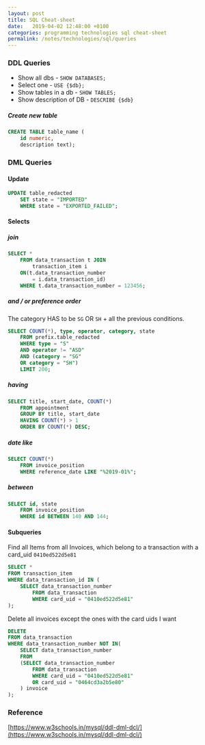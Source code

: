 ```yaml
---
layout: post
title: SQL Cheat-sheet
date:   2019-04-02 12:48:00 +0100
categories: programming technologies sql cheat-sheet
permalink: /notes/technologies/sql/queries
---
```

### DDL Queries
* Show all dbs - `SHOW DATABASES;`
* Select one - `USE {$db};`
* Show tables in a db - `SHOW TABLES;`
* Show description of DB - `DESCRIBE {$db}`

##### Create new table
~~~ sql
CREATE TABLE table_name (
	id numeric,
	description text);
~~~
<!--more-->
### DML Queries
#### Update
~~~ sql
UPDATE table_redacted
	SET state = "IMPORTED"
	WHERE state = "EXPORTED_FAILED";
~~~

#### Selects
##### join
~~~ sql
SELECT *
	FROM data_transaction t JOIN
		transaction_item i
	ON(t.data_transaction_number
		= i.data_transaction_id)
	WHERE t.data_transaction_number = 123456;
~~~
##### and / or preference order
The category HAS to be `SG` OR `SH` + all the previous conditions.
~~~ sql
SELECT COUNT(*), type, operator, category, state
	FROM prefix.table_redacted
	WHERE type = "S"
	AND operator != "ASD"
	AND (category = "SG"
	OR category = "SH")
	LIMIT 200;
~~~

##### having
~~~ sql
SELECT title, start_date, COUNT(*)
	FROM appointment
	GROUP BY title, start_date
	HAVING COUNT(*) > 1
	ORDER BY COUNT(*) DESC;
~~~

##### date like
~~~ sql
SELECT COUNT(*)
	FROM invoice_position
	WHERE reference_date LIKE "%2019-01%";
~~~

##### between
~~~ sql
SELECT id, state
	FROM invoice_position
	WHERE id BETWEEN 140 AND 144;
~~~

#### Subqueries
Find all Items from all Invoices, which belong to a transaction with a card_uid `0410ed522d5e81`  

~~~ sql
SELECT *
FROM transaction_item
WHERE data_transaction_id IN (
	SELECT data_transaction_number
		FROM data_transaction
		WHERE card_uid = "0410ed522d5e81"
);
~~~

Delete all invoices except the ones with the card uids I want
~~~ sql
DELETE
FROM data_transaction
WHERE data_transaction_number NOT IN(
	SELECT data_transaction_number
	FROM
	(SELECT data_transaction_number
		FROM data_transaction
		WHERE card_uid = "0410ed522d5e81"
		OR card_uid = "0464cd3a2b5e80"
	) invoice
);
~~~
### Reference
[https://www.w3schools.in/mysql/ddl-dml-dcl/](https://www.w3schools.in/mysql/ddl-dml-dcl/)

